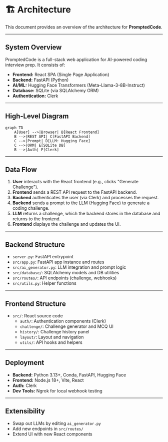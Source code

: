 # 🏗️ Architecture

This document provides an overview of the architecture for **PromptedCode**.

---

## System Overview

PromptedCode is a full-stack web application for AI-powered coding interview prep. It consists of:

- **Frontend:** React SPA (Single Page Application)
- **Backend:** FastAPI (Python)
- **AI/ML:** Hugging Face Transformers (Meta-Llama-3-8B-Instruct)
- **Database:** SQLite (via SQLAlchemy ORM)
- **Authentication:** Clerk

---

## High-Level Diagram

```mermaid
graph TD
    A[User] -->|Browser| B[React Frontend]
    B -->|REST API| C[FastAPI Backend]
    C -->|Prompt| D[LLM: Hugging Face]
    C -->|ORM| E[SQLite DB]
    B -->|Auth| F[Clerk]
```

---

## Data Flow

1. **User** interacts with the React frontend (e.g., clicks "Generate Challenge").
2. **Frontend** sends a REST API request to the FastAPI backend.
3. **Backend** authenticates the user (via Clerk) and processes the request.
4. **Backend** sends a prompt to the LLM (Hugging Face) to generate a coding challenge.
5. **LLM** returns a challenge, which the backend stores in the database and returns to the frontend.
6. **Frontend** displays the challenge and updates the UI.

---

## Backend Structure

- `server.py`: FastAPI entrypoint
- `src/app.py`: FastAPI app instance and routes
- `src/ai_generator.py`: LLM integration and prompt logic
- `src/database/`: SQLAlchemy models and DB utilities
- `src/routes/`: API endpoints (challenge, webhooks)
- `src/utils.py`: Helper functions

---

## Frontend Structure

- `src/`: React source code
  - `auth/`: Authentication components (Clerk)
  - `challenge/`: Challenge generator and MCQ UI
  - `history/`: Challenge history panel
  - `layout/`: Layout and navigation
  - `utils/`: API hooks and helpers

---

## Deployment

- **Backend:** Python 3.13+, Conda, FastAPI, Hugging Face
- **Frontend:** Node.js 18+, Vite, React
- **Auth:** Clerk
- **Dev Tools:** Ngrok for local webhook testing

---

## Extensibility

- Swap out LLMs by editing `ai_generator.py`
- Add new endpoints in `src/routes/`
- Extend UI with new React components
